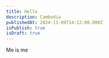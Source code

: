 ```yaml
---
title: Hello
description: Cambodia
publishedAt: 2024-11-09T14:12:00.000Z
isPublish: true
isDraft: true
---
```

Me is me
